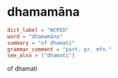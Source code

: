 # dhamamāna

``` toml
dict_label = "NCPED"
word = "dhamamāna"
summary = "of dhamati"
grammar_comment = "part. pr. mfn."
see_also = ["dhamati"]
```

of dhamati

